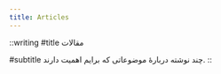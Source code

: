 ```yaml
---
title: Articles
---
```


::writing
#title
مقالات

#subtitle
چند نوشته دربارهٔ موضوعاتی که برایم اهمیت دارند.
::
